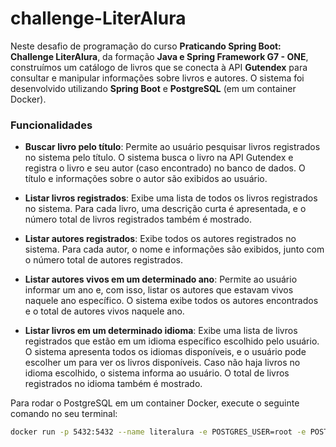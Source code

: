 # challenge-LiterAlura

Neste desafio de programação do curso **Praticando Spring Boot: Challenge LiterAlura**, da formação **Java e Spring Framework G7 - ONE**, construímos um catálogo de livros que se conecta à API **Gutendex** para consultar e manipular informações sobre livros e autores. O sistema foi desenvolvido utilizando **Spring Boot** e **PostgreSQL** (em um container Docker).

### Funcionalidades

- **Buscar livro pelo título**: Permite ao usuário pesquisar livros registrados no sistema pelo título. O sistema busca o livro na API Gutendex e registra o livro e seu autor (caso encontrado) no banco de dados. O título e informações sobre o autor são exibidos ao usuário.

- **Listar livros registrados**: Exibe uma lista de todos os livros registrados no sistema. Para cada livro, uma descrição curta é apresentada, e o número total de livros registrados também é mostrado.

- **Listar autores registrados**: Exibe todos os autores registrados no sistema. Para cada autor, o nome e informações são exibidos, junto com o número total de autores registrados.

- **Listar autores vivos em um determinado ano**: Permite ao usuário informar um ano e, com isso, listar os autores que estavam vivos naquele ano específico. O sistema exibe todos os autores encontrados e o total de autores vivos naquele ano.

- **Listar livros em um determinado idioma**: Exibe uma lista de livros registrados que estão em um idioma específico escolhido pelo usuário. O sistema apresenta todos os idiomas disponíveis, e o usuário pode escolher um para ver os livros disponíveis. Caso não haja livros no idioma escolhido, o sistema informa ao usuário. O total de livros registrados no idioma também é mostrado.


Para rodar o PostgreSQL em um container Docker, execute o seguinte comando no seu terminal:
```bash
docker run -p 5432:5432 --name literalura -e POSTGRES_USER=root -e POSTGRES_PASSWORD=root -e POSTGRES_DB=literalura -d postgres
```
